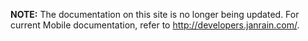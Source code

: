 **NOTE:** The documentation on this site is no longer being updated. For current Mobile documentation,
refer to http://developers.janrain.com/.
